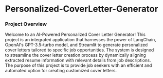 # Personalized-CoverLetter-Generator
### Project Overview
Welcome to an AI-Powered Personalized Cover Letter Generator! This project is an integrated application that harnesses the power of LangChain, OpenAI's GPT-3.5-turbo model, and Streamlit to generate personalized cover letters tailored to specific job opportunities. The system is designed to streamline the cover letter creation process by dynamically aligning extracted resume information with relevant details from job descriptions. The purpose of this project is to provide job seekers with an efficient and automated option for creating customized cover letters. 
